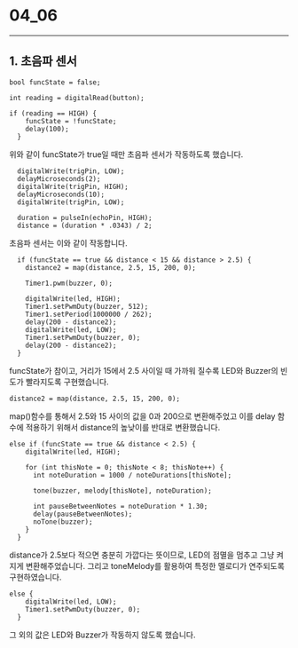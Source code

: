# 04_06

<hr/>

## 1. 초음파 센서

```
bool funcState = false;

int reading = digitalRead(button);

if (reading == HIGH) {
    funcState = !funcState;
    delay(100);
  }
```
위와 같이 funcState가 true일 때만 초음파 센서가 작동하도록 했습니다.

```
  digitalWrite(trigPin, LOW);
  delayMicroseconds(2);
  digitalWrite(trigPin, HIGH);
  delayMicroseconds(10);
  digitalWrite(trigPin, LOW);

  duration = pulseIn(echoPin, HIGH);
  distance = (duration * .0343) / 2;
```
초음파 센서는 이와 같이 작동합니다.

```
  if (funcState == true && distance < 15 && distance > 2.5) {
    distance2 = map(distance, 2.5, 15, 200, 0);

    Timer1.pwm(buzzer, 0);

    digitalWrite(led, HIGH);
    Timer1.setPwmDuty(buzzer, 512);
    Timer1.setPeriod(1000000 / 262);
    delay(200 - distance2);
    digitalWrite(led, LOW);
    Timer1.setPwmDuty(buzzer, 0);
    delay(200 - distance2);
  } 
```
funcState가 참이고, 거리가 15에서 2.5 사이일 때 가까워 질수록 LED와 Buzzer의 빈도가 빨라지도록 구현했습니다.
```
distance2 = map(distance, 2.5, 15, 200, 0);
```
map()함수를 통해서 2.5와 15 사이의 값을 0과 200으로 변환해주었고 이를 delay 함수에 적용하기 위해서 distance의 높낮이를 반대로 변환했습니다.

```
else if (funcState == true && distance < 2.5) {
    digitalWrite(led, HIGH);
    
    for (int thisNote = 0; thisNote < 8; thisNote++) {
      int noteDuration = 1000 / noteDurations[thisNote];
      
      tone(buzzer, melody[thisNote], noteDuration);
      
      int pauseBetweenNotes = noteDuration * 1.30;
      delay(pauseBetweenNotes);
      noTone(buzzer);
    }
  } 
```
distance가 2.5보다 적으면 충분히 가깝다는 뜻이므로, LED의 점멸을 멈추고 그냥 켜지게 변환해주었습니다. 그리고 toneMelody를 활용하여 특정한 멜로디가 연주되도록 구현하였습니다.
```
else {
    digitalWrite(led, LOW);
    Timer1.setPwmDuty(buzzer, 0);
  }
```
그 외의 값은 LED와 Buzzer가 작동하지 않도록 했습니다.
